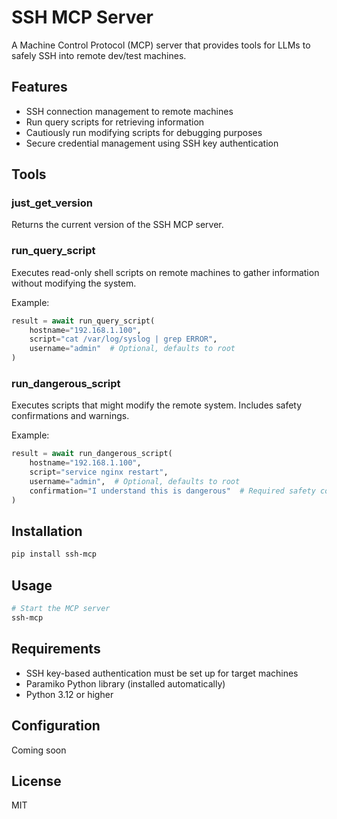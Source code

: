 # SSH MCP Server

A Machine Control Protocol (MCP) server that provides tools for LLMs to safely SSH into remote dev/test machines. 

## Features

- SSH connection management to remote machines
- Run query scripts for retrieving information
- Cautiously run modifying scripts for debugging purposes
- Secure credential management using SSH key authentication

## Tools

### just_get_version
Returns the current version of the SSH MCP server.

### run_query_script
Executes read-only shell scripts on remote machines to gather information without modifying the system.

Example:
```python
result = await run_query_script(
    hostname="192.168.1.100",
    script="cat /var/log/syslog | grep ERROR",
    username="admin"  # Optional, defaults to root
)
```

### run_dangerous_script
Executes scripts that might modify the remote system. Includes safety confirmations and warnings.

Example:
```python
result = await run_dangerous_script(
    hostname="192.168.1.100",
    script="service nginx restart",
    username="admin",  # Optional, defaults to root
    confirmation="I understand this is dangerous"  # Required safety confirmation
)
```

## Installation

```bash
pip install ssh-mcp
```

## Usage

```bash
# Start the MCP server
ssh-mcp
```

## Requirements

- SSH key-based authentication must be set up for target machines
- Paramiko Python library (installed automatically)
- Python 3.12 or higher

## Configuration

Coming soon

## License

MIT 